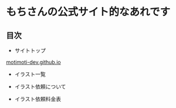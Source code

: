 # もちさんの公式サイト的なあれです

## 目次

- サイトトップ

<a href='https://motimoti-dev.github.io/'>motimoti-dev.github.io</a>

- イラスト一覧

- イラスト依頼について

- イラスト依頼料金表